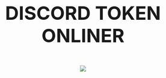 <h1 align="center" style="font-size: 50px;">
  DISCORD TOKEN ONLINER
</p>

<p align="center">
  <img src="https://img.shields.io/github/stars/quelloduro/Discord-Onliner?style=flat-square&color=purple">
</p>

